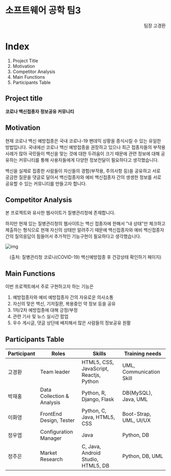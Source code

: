 #                                         소프트웨어 공학 팀3



<div style="text-align: right">팀장 고경환</div>

# Index

1. Project Title
2. Motivation
3. Competitor Analysis
4. Main Functions
5. Participants Table

## Project title 

**코로나 백신접종자 정보공유 커뮤니티**

## Motivation

현재 코로나 백신 예방접종은 국내 코로나-19 팬데믹 상황을 종식시킬 수 있는 유일한 방법입니다.
국내에선 코로나 백신 예방접종을 권장하고 있으나 최근 접종자들의 부작용 사례가 많아 국민들이 백신을 맞는 것에 대한 두려움이 크기 때문에 관련 정보에 대해 공유하는 커뮤니티를 통해 사용자들에게 다양한 정보전달이 필요하다고 생각했습니다.

백신을 실제로 접종한 사람들이 자신들의 경험(부작용, 주의사항 등)을 공유하고 서로 궁금한 질문을 댓글로 달아서 
백신접종자와 예비 백신접종자 간의 생생한 정보를 서로 공유할 수 있는 커뮤니티를 만들고자 합니다.

## Competitor Analysis


본 프로젝트와 유사한 웹사이트가 질병관리청에 존재합니다.

하지만 현재 있는 질병관리청의 웹사이트는 백신 접종자에 한해서 "내 상태"만 체크하고 제출하는 형식으로 현재 자신의 상태만 알려주기 때문에 백신접종자와 예비 백신접종자 간의 질의응답이 힘들어서 추가적인 기능구현이 필요하다고 생각했습니다.

![img](https://lh5.googleusercontent.com/wXCzfjP5h8CySg2teOm23O8h8viKVXQnu_-dSLMDmWGxMiuVTdZgYPEDd1sn9L4Z3oje0GgxYDNd6USGXtvTVsXaxQ9Wdb4gxpXxJcoFXVfyJLJts7i3GM9VJ7fL8tUZO_W3g3oxGAM=s0)

<div style="text-align:center">(출처: 질병관리청 코로나(COVID-19) 백신예방접종 후 건강상태 확인하기 페이지)</div>



## Main Functions

이번 프로젝트에서 주로 구현하고자 하는 기능은

1.	예방접종자와 예비 예방접종자 간의 자유로운 의사소통
2.	자신의 맞은 백신, 기저질환, 복용중인 약 정보 등을 공유
3.	1차/2차 예방접종에 대해 긍정/부정
4.	관련 기사 및 뉴스 실시간 팝업
5.	우수 게시글, 댓글 상단에 배치해서 많은 사람들의 정보공유 원활



## Participants Table

| Participant | Roles                      | Skills                                  | Training needs           |
| ----------- | -------------------------- | --------------------------------------- | ------------------------ |
| 고경환      | Team leader                | HTML5, CSS, JavaScript, Reactjs, Python | UML, Communication Skill |
| 박재홍      | Data Collection & Analysis | Python, R, Django, Flask                | DB(MySQL), Java, UML     |
| 이화영      | FrontEnd Design, Tester    | Python, C, Java, HTML5, CSS             | Boot-Strap, UML, UI/UX   |
| 정우엽      | Configuration Manager      | Java                                    | Python, DB               |
| 정주은      | Market Research            | C, Java, Android Studio, HTML5, DB      | Python, DB, UML          |
